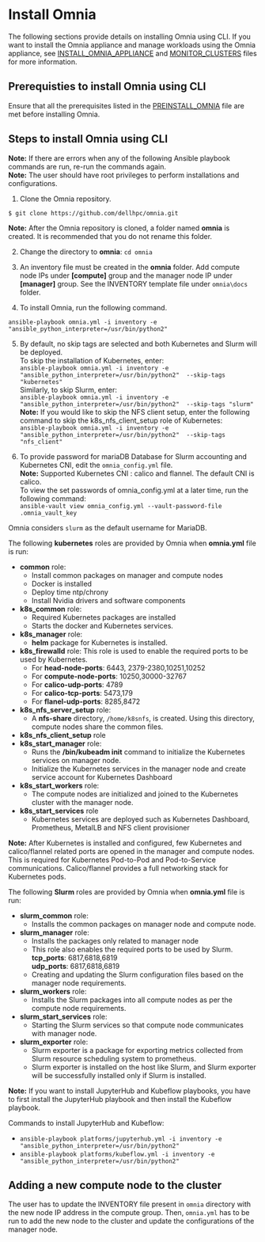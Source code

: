 # Install Omnia

The following sections provide details on installing Omnia using CLI. If you want to install the Omnia appliance and manage workloads using the Omnia appliance, see [INSTALL_OMNIA_APPLIANCE](INSTALL_OMNIA_APPLIANCE.md) and [MONITOR_CLUSTERS](MONITOR_CLUSTERS.md) files for more information.

## Prerequisties to install Omnia using CLI
Ensure that all the prerequisites listed in the [PREINSTALL_OMNIA](PREINSTALL_OMNIA.md) file are met before installing Omnia.

## Steps to install Omnia using CLI
__Note:__ If there are errors when any of the following Ansible playbook commands are run, re-run the commands again.  
__Note:__ The user should have root privileges to perform installations and configurations.

1. Clone the Omnia repository.
``` 
$ git clone https://github.com/dellhpc/omnia.git 
```
__Note:__ After the Omnia repository is cloned, a folder named __omnia__ is created. It is recommended that you do not rename this folder.

2. Change the directory to __omnia__: `cd omnia`

3. An inventory file must be created in the __omnia__ folder. Add compute node IPs under **[compute]** group and the manager node IP under **[manager]** group. See the INVENTORY template file under `omnia\docs` folder.

4. To install Omnia, run the following command.
```
ansible-playbook omnia.yml -i inventory -e "ansible_python_interpreter=/usr/bin/python2" 
```

5. By default, no skip tags are selected and both Kubernetes and Slurm will be deployed.  
To skip the installation of Kubernetes, enter:  
`ansible-playbook omnia.yml -i inventory -e "ansible_python_interpreter=/usr/bin/python2"  --skip-tags "kubernetes"`  
Similarly, to skip Slurm, enter:  
`ansible-playbook omnia.yml -i inventory -e "ansible_python_interpreter=/usr/bin/python2"  --skip-tags "slurm"`  
__Note:__ If you would like to skip the NFS client setup, enter the following command to skip the k8s_nfs_client_setup role of Kubernetes:  
`ansible-playbook omnia.yml -i inventory -e "ansible_python_interpreter=/usr/bin/python2"  --skip-tags "nfs_client"`

6. To provide password for mariaDB Database for Slurm accounting and Kubernetes CNI, edit the `omnia_config.yml` file.  
__Note:__ Supported Kubernetes CNI : calico and flannel. The default CNI is calico.  
To view the set passwords of omnia_config.yml at a later time, run the following command:  
`ansible-vault view omnia_config.yml --vault-password-file .omnia_vault_key`

Omnia considers `slurm` as the default username for MariaDB.  

The following __kubernetes__ roles are provided by Omnia when __omnia.yml__ file is run:
- __common__ role:
	- Install common packages on manager and compute nodes
	- Docker is installed
	- Deploy time ntp/chrony
	- Install Nvidia drivers and software components
- **k8s_common** role: 
	- Required Kubernetes packages are installed
	- Starts the docker and Kubernetes services.
- **k8s_manager** role: 
	- __helm__ package for Kubernetes is installed.
- **k8s_firewalld** role: This role is used to enable the required ports to be used by Kubernetes. 
	- For __head-node-ports__: 6443, 2379-2380,10251,10252
	- For __compute-node-ports__: 10250,30000-32767
	- For __calico-udp-ports__: 4789
	- For __calico-tcp-ports__: 5473,179
	- For __flanel-udp-ports__: 8285,8472
- **k8s_nfs_server_setup** role: 
	- A __nfs-share__ directory, `/home/k8snfs`, is created. Using this directory, compute nodes share the common files.
- **k8s_nfs_client_setup** role
- **k8s_start_manager** role: 
	- Runs the __/bin/kubeadm init__ command to initialize the Kubernetes services on manager node.
	- Initialize the Kubernetes services in the manager node and create service account for Kubernetes Dashboard
- **k8s_start_workers** role: 
	- The compute nodes are initialized and joined to the Kubernetes cluster with the manager node. 
- **k8s_start_services** role
	- Kubernetes services are deployed such as Kubernetes Dashboard, Prometheus, MetalLB and NFS client provisioner

__Note:__ After Kubernetes is installed and configured, few Kubernetes and calico/flannel related ports are opened in the manager and compute nodes. This is required for Kubernetes Pod-to-Pod and Pod-to-Service communications. Calico/flannel provides a full networking stack for Kubernetes pods.

The following __Slurm__ roles are provided by Omnia when __omnia.yml__ file is run:
- **slurm_common** role:
	- Installs the common packages on manager node and compute node.
- **slurm_manager** role:
	- Installs the packages only related to manager node
	- This role also enables the required ports to be used by Slurm.  
	    **tcp_ports**: 6817,6818,6819  
		**udp_ports**: 6817,6818,6819
	- Creating and updating the Slurm configuration files based on the manager node requirements.
- **slurm_workers** role:
	- Installs the Slurm packages into all compute nodes as per the compute node requirements.
- **slurm_start_services** role: 
	- Starting the Slurm services so that compute node communicates with manager node.
- **slurm_exporter** role: 
	- Slurm exporter is a package for exporting metrics collected from Slurm resource scheduling system to prometheus.
	- Slurm exporter is installed on the host like Slurm, and Slurm exporter will be successfully installed only if Slurm is installed.

**Note:** If you want to install JupyterHub and Kubeflow playbooks, you have to first install the JupyterHub playbook and then install the Kubeflow playbook.

Commands to install JupyterHub and Kubeflow:
* `ansible-playbook platforms/jupyterhub.yml -i inventory -e "ansible_python_interpreter=/usr/bin/python2"`
* `ansible-playbook platforms/kubeflow.yml -i inventory -e "ansible_python_interpreter=/usr/bin/python2" `

## Adding a new compute node to the cluster

The user has to update the INVENTORY file present in `omnia` directory with the new node IP address in the compute group. Then, `omnia.yml` has to be run to add the new node to the cluster and update the configurations of the manager node.
